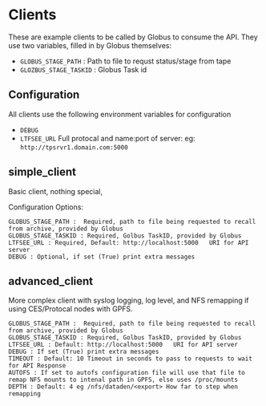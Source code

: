 # Clients

These are example clients to be called by Globus to consume the API.
They use two variables, filled in by Globus themselves:

* `GLOBUS_STAGE_PATH` : Path to file to requst status/stage from tape
* `GLOZBUS_STAGE_TASKID` :  Globus Task id

## Configuration

All clients use the following environment variables for configuration

* `DEBUG`
* `LTFSEE_URL` Full protocal and name:port of server: eg: `http://tpsrvr1.domain.com:5000`

## simple_client

Basic client, nothing special, 

Configuration Options:

```
GLOBUS_STAGE_PATH :  Required, path to file being requested to recall from archive, provided by Globus
GLOBUS_STAGE_TASKID : Required, Golbus TaskID, provided by Globus
LTFSEE_URL : Required, Default: http://localhost:5000   URI for API server
DEBUG : Optional, if set (True) print extra messages
```


## advanced_client

More complex client with syslog logging, log level, and NFS remapping if using CES/Protocal nodes with GPFS.


```
GLOBUS_STAGE_PATH :  Required, path to file being requested to recall from archive, provided by Globus
GLOBUS_STAGE_TASKID : Required, Golbus TaskID, provided by Globus
LTFSEE_URL : Default: http://localhost:5000   URI for API server
DEBUG : If set (True) print extra messages
TIMEOUT : Default: 10 Timeout in seconds to pass to requests to wait for API Response
AUTOFS : If set to autofs configuration file will use that file to remap NFS mounts to intenal path in GPFS, else uses /proc/mounts
DEPTH : Default: 4 eg /nfs/dataden/<export> How far to step when remapping 
```
